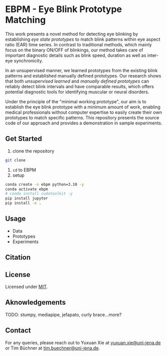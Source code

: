 # EBPM - Eye Blink Prototype Matching
This work presents a novel method for detecting eye blinking by establishing *eye state prototypes* to match blink patterns within eye aspect ratio (EAR) time series. In contrast to traditional methods, which mainly focus on the binary ON/OFF of blinkings, our method takes care of important diagnostic details such as blink speed, duration as well as inter-eye synchronicity. 

In an unsupervised manner, we learned prototypes from the existing blink patterns and established manually defined prototypes. Our research shows that both *unsupervised learned* and *manually defined prototypes* can reliably detect blink intervals and have comparable results, which offers potential diagnostic tools for identifying muscular or neural disorders. 

Under the principle of the "minimal working prototype", our aim is to establish the eye blink prototype with a minimum amount of work, enabling medical professionals without computer expertise to easily create their own prototypes to match specific patterns. This repository presents the source code of our approach and provides a demonstration in sample experiments. 

## Get Started
1. clone the repository
```bash
git clone
```
1. `cd` to EBPM
2. setup
```bash
conda create -n ebpm python=3.10 -y
conda activate ebpm
# conda install cudatoolkit -y
pip install jupyter
pip install -e .
```

## Usage
- Data
- Prototypes
- Experiments

## Citation

## License
Licensed under [MIT](Licensed.txt).
## Aknowledgements
TODO: stumpy, mediapipe, jefapato, curly brace...more?
## Contact
For any queries, please reach out to Yuxuan Xie at [yuxuan.xie@uni-jena.de](yuxuan.xie@uni-jena.de) or Tim Büchner at [tim.buechner@uni-jena.de](tim.buechner@uni-jena.de).